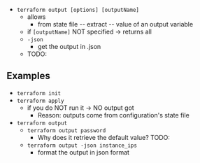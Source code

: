 - `terraform output [options] [outputName]`
  - allows
    - from state file -- extract -- value of an output variable
  - if `[outputName]` NOT specified -> returns all
  - `-json`
    - get the output in .json
  - TODO:

## Examples
* `terraform init`
* `terraform apply`
  * if you do NOT run it -> NO output got
    * Reason: outputs come from configuration's state file
* `terraform output`
  * `terraform output password`
    * Why does it retrieve the default value? TODO:
  * `terraform output -json instance_ips`
    * format the output in json format